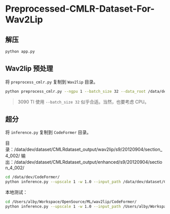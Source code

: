 # Preprocessed-CMLR-Dataset-For-Wav2Lip

## 解压

``` sh
python app.py
```

## Wav2lip 预处理

将 `preprocess_cmlr.py` 复制到 `Wav2lip` 目录。

``` sh
python preprocess_cmlr.py --ngpu 1 --batch_size 32 --data_root /data/dev/dataset/CMLRdataset_output/ --preprocessed_root /data/dev/dataset/CMLRdataset_output/wav2lip/
```

> 3090 TI 使用 `--batch_size 32` 似乎合适。当然，也要考虑 CPU。

## 超分

将 `inference.py` 复制到 `CodeFormer` 目录。

目录：/data/dev/dataset/CMLRdataset_output/wav2lip/s9/20120904/section_4_002/
输出：/data/dev/dataset/CMLRdataset_output/enhanced/s9/20120904/section_4_002/

``` sh
cd /data/dev/CodeFormer/
python inference.py --upscale 1 -w 1.0 --input_path /data/dev/dataset/CMLRdataset_output/wav2lip/ --output_path /data/dev/dataset/CMLRdataset_output/enhanced/
```

本地测试：

``` sh
cd /Users/alby/Workspace/OpenSource/ML/wav2lip/CodeFormer/
python inference.py --upscale 1 -w 1.0 --input_path /Users/alby/Workspace/section_4_003/ --output_path /Users/alby/Workspace/section_4_003-1/
```
